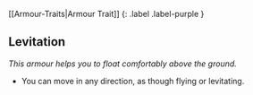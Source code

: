 
[[Armour-Traits|Armour Trait]]
{: .label .label-purple }

## Levitation
*This armour helps you to float comfortably above the ground.*
* You can move in any direction, as though flying or levitating.